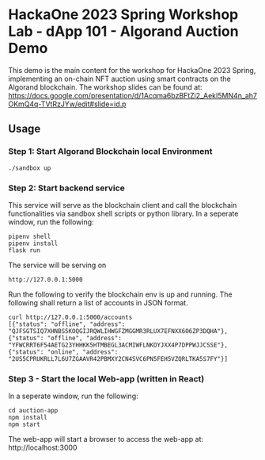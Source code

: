 # HackaOne 2023 Spring Workshop Lab - dApp 101 - Algorand Auction Demo

This demo is the main content for the workshop for HackaOne 2023 Spring, implementing an on-chain NFT auction using smart contracts on the Algorand blockchain.
The workshop slides can be found at: https://docs.google.com/presentation/d/1Acqma6bzBFtZi2_AekI5MN4n_ah7OKmQ4q-TVtRzJYw/edit#slide=id.p

## Usage

### Step 1: Start Algorand Blockchain local Environment
```
./sandbox up
```

### Step 2: Start backend service
This service will serve as the blockchain client and call the blockchain functionalities via sandbox shell scripts or python library.
In a seperate window, run the following:
```
pipenv shell
pipenv install
flask run
```
The service will be serving on 
```
http://127.0.0.1:5000
```
Run the following to verify the blockchain env is up and running. The following shall return a list of accounts in JSON format.
```
curl http://127.0.0.1:5000/accounts
[{"status": "offline", "address": "QJFSGTSIQ7XHNBS5KOQGIJRQWLIHWGFZMGGMR3RLUX7EFNXX6O6ZP3DQHA"}, {"status": "offline", "address": "YFWCRRT6F54AETG23YHHKK5HTMBEGL3ACMIWFLNKOYJXX4P7DPPWJJCSSE"}, {"status": "online", "address": "2US5CPRUKRLL7L6U7ZGAAVR42PBMXY2CN4SVC6PN5FEH5VZQRLTKA5S7FY"}]
```

### Step  3 - Start the local Web-app (written in React)
In a seperate window, run the following:
```
cd auction-app
npm install
npm start
```
The web-app will start a browser to access the web-app at: http://localhost:3000

